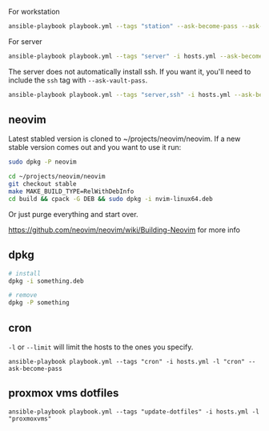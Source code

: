 
For workstation
```bash
ansible-playbook playbook.yml --tags "station" --ask-become-pass --ask-vault-pass
```

For server
```bash
ansible-playbook playbook.yml --tags "server" -i hosts.yml --ask-become-pass
```

The server does not automatically install ssh. If you want it, you'll need to include the `ssh` tag with `--ask-vault-pass`.

```bash
ansible-playbook playbook.yml --tags "server,ssh" -i hosts.yml --ask-become-pass --ask-vault-pass
```


## neovim
Latest stabled version is cloned to ~/projects/neovim/neovim. If a new stable version comes out and you want to use it run:

```bash
sudo dpkg -P neovim

cd ~/projects/neovim/neovim
git checkout stable
make MAKE_BUILD_TYPE=RelWithDebInfo
cd build && cpack -G DEB && sudo dpkg -i nvim-linux64.deb
```

Or just purge everything and start over.

https://github.com/neovim/neovim/wiki/Building-Neovim for more info

## dpkg

```bash
# install
dpkg -i something.deb

# remove
dpkg -P something
```



## cron
`-l` or `--limit` will limit the hosts to the ones you specify.

```shell
ansible-playbook playbook.yml --tags "cron" -i hosts.yml -l "cron" --ask-become-pass
```


## proxmox vms dotfiles

```shell
ansible-playbook playbook.yml --tags "update-dotfiles" -i hosts.yml -l "proxmoxvms"
```
